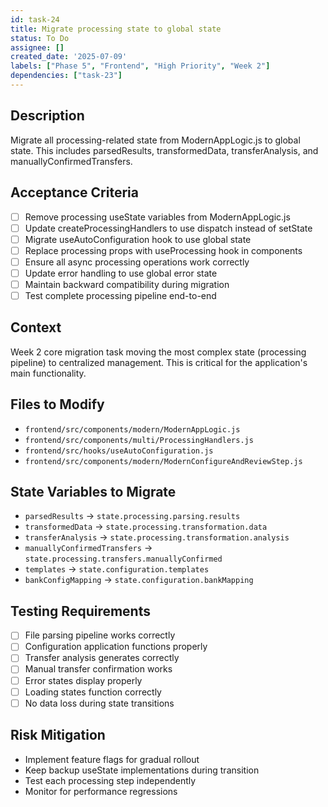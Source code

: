 ```yaml
---
id: task-24
title: Migrate processing state to global state
status: To Do
assignee: []
created_date: '2025-07-09'
labels: ["Phase 5", "Frontend", "High Priority", "Week 2"]
dependencies: ["task-23"]
---
```


## Description

Migrate all processing-related state from ModernAppLogic.js to global state. This includes parsedResults, transformedData, transferAnalysis, and manuallyConfirmedTransfers.

## Acceptance Criteria

- [ ] Remove processing useState variables from ModernAppLogic.js
- [ ] Update createProcessingHandlers to use dispatch instead of setState
- [ ] Migrate useAutoConfiguration hook to use global state
- [ ] Replace processing props with useProcessing hook in components
- [ ] Ensure all async processing operations work correctly
- [ ] Update error handling to use global error state
- [ ] Maintain backward compatibility during migration
- [ ] Test complete processing pipeline end-to-end

## Context

Week 2 core migration task moving the most complex state (processing pipeline) to centralized management. This is critical for the application's main functionality.

## Files to Modify

- `frontend/src/components/modern/ModernAppLogic.js`
- `frontend/src/components/multi/ProcessingHandlers.js`
- `frontend/src/hooks/useAutoConfiguration.js`
- `frontend/src/components/modern/ModernConfigureAndReviewStep.js`

## State Variables to Migrate

- `parsedResults` → `state.processing.parsing.results`
- `transformedData` → `state.processing.transformation.data`
- `transferAnalysis` → `state.processing.transformation.analysis`
- `manuallyConfirmedTransfers` → `state.processing.transfers.manuallyConfirmed`
- `templates` → `state.configuration.templates`
- `bankConfigMapping` → `state.configuration.bankMapping`

## Testing Requirements

- [ ] File parsing pipeline works correctly
- [ ] Configuration application functions properly
- [ ] Transfer analysis generates correctly
- [ ] Manual transfer confirmation works
- [ ] Error states display properly
- [ ] Loading states function correctly
- [ ] No data loss during state transitions

## Risk Mitigation

- Implement feature flags for gradual rollout
- Keep backup useState implementations during transition
- Test each processing step independently
- Monitor for performance regressions